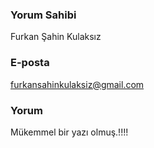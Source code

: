 
### Yorum Sahibi
Furkan Şahin Kulaksız

### E-posta
furkansahinkulaksiz@gmail.com

### Yorum
Mükemmel bir yazı olmuş.!!!!
